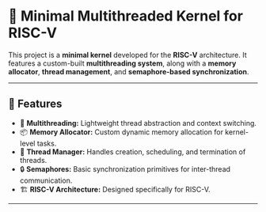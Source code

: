 # 🚀 Minimal Multithreaded Kernel for RISC-V

This project is a **minimal kernel** developed for the **RISC-V** architecture. It features a custom-built **multithreading system**, along with a **memory allocator**, **thread management**, and **semaphore-based synchronization**.

---

## 🧠 Features

- 🧵 **Multithreading:** Lightweight thread abstraction and context switching.
- 📦 **Memory Allocator:** Custom dynamic memory allocation for kernel-level tasks.
- 🧰 **Thread Manager:** Handles creation, scheduling, and termination of threads.
- 🔒 **Semaphores:** Basic synchronization primitives for inter-thread communication.
- 🏗️ **RISC-V Architecture:** Designed specifically for RISC-V.

---
